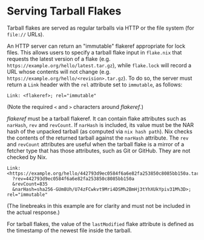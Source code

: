 # Serving Tarball Flakes

Tarball flakes are served as regular tarballs via HTTP or the file
system (for `file://` URLs).

An HTTP server can return an "immutable" flakeref appropriate for lock
files. This allows users to specify a tarball flake input in
`flake.nix` that requests the latest version of a flake
(e.g. `https://example.org/hello/latest.tar.gz`), while `flake.lock`
will record a URL whose contents will not change
(e.g. `https://example.org/hello/<revision>.tar.gz`). To do so, the
server must return a `Link` header with the `rel` attribute set to
`immutable`, as follows:

```
Link: <flakeref>; rel="immutable"
```

(Note the required `<` and `>` characters around *flakeref*.)

*flakeref* must be a tarball flakeref. It can contain flake attributes
such as `narHash`, `rev` and `revCount`. If `narHash` is included, its
value must be the NAR hash of the unpacked tarball (as computed via
`nix hash path`). Nix checks the contents of the returned tarball
against the `narHash` attribute. The `rev` and `revCount` attributes
are useful when the tarball flake is a mirror of a fetcher type that
has those attributes, such as Git or GitHub. They are not checked by
Nix.

```
Link: <https://example.org/hello/442793d9ec0584f6a6e82fa253850c8085bb150a.tar.gz
  ?rev=442793d9ec0584f6a6e82fa253850c8085bb150a
  &revCount=835
  &narHash=sha256-GUm8Uh/U74zFCwkvt9Mri4DSM%2BmHj3tYhXUkYpiv31M%3D>; rel="immutable"
```

(The linebreaks in this example are for clarity and must not be included in the actual response.)

For tarball flakes, the value of the `lastModified` flake attribute is
defined as the timestamp of the newest file inside the tarball.
